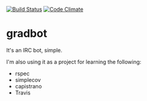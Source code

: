[![Build Status](https://secure.travis-ci.org/samstarling/gradbot.png)](http://travis-ci.org/samstarling/gradbot)
[![Code Climate](https://codeclimate.com/badge.png)](https://codeclimate.com/github/samstarling/gradbot)

gradbot
=======

It's an IRC bot, simple.

I'm also using it as a project for learning the following:

* rspec
* simplecov
* capistrano
* Travis
